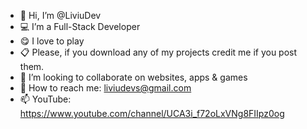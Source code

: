 - 👋 Hi, I’m @LiviuDev
- 💻 I’m a Full-Stack Developer
- 😋 I love to play
- 📋 Please, if you download any of my projects credit me if you post them.
- 💞️ I’m looking to collaborate on websites, apps & games
- 📧 How to reach me: liviudevs@gmail.com
- 📫 YouTube: https://www.youtube.com/channel/UCA3i_f72oLxVNg8FIIpz0og
